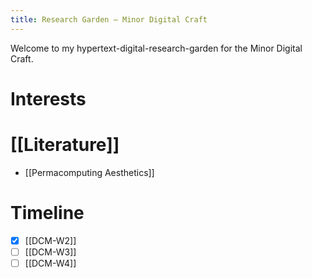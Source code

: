 ```yaml
---
title: Research Garden — Minor Digital Craft
---
```


Welcome to my hypertext-digital-research-garden for the Minor Digital Craft. 


# Interests

# [[Literature]]
- [[Permacomputing Aesthetics]]


# Timeline

- [x] [[DCM-W2]]
- [ ] [[DCM-W3]]
- [ ] [[DCM-W4]]
